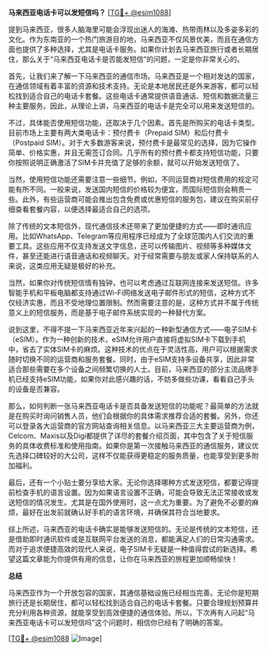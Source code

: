 **马来西亚电话卡可以发短信吗？** [[TG💪+ @esim1088](https://t.me/s/esim1088)]

提到马来西亚，很多人脑海里可能会浮现出迷人的海滩、热带雨林以及多姿多彩的文化。作为东南亚的一个热门旅游目的地，马来西亚不仅风景优美，而且在通信方面也提供了多种选择，尤其是电话卡服务。如果你计划去马来西亚旅行或者长期居住，那么关于“马来西亚电话卡是否能发短信”的问题，一定是你非常关心的。

首先，让我们来了解一下马来西亚的通信市场。马来西亚是一个相对发达的国家，在通信领域有着丰富的资源和技术支持。无论是本地居民还是外来游客，都可以轻松找到适合自己的电话卡套餐。这些电话卡通常提供语音通话、短信和数据流量三种主要服务。因此，从理论上讲，马来西亚的电话卡是完全可以用来发送短信的。

不过，具体能否使用短信功能，还取决于几个因素。首先是所购买的电话卡类型。目前市场上主要有两大类电话卡：预付费卡（Prepaid SIM）和后付费卡（Postpaid SIM）。对于大多数游客来说，预付费卡是最常见的选择，因为它操作简单、价格实惠，并且无需签订合同。几乎所有的预付费卡都支持短信功能，只要你按照说明正确激活了SIM卡并充值了足够的余额，就可以开始发送短信了。

当然，使用短信功能还需要注意一些细节。例如，不同运营商对短信费用的规定可能有所不同。一般来说，发送国内短信的价格较为便宜，而国际短信则会稍贵一些。此外，有些运营商可能会推出包含免费或优惠短信的服务包，建议在购买前仔细查看套餐内容，以便选择最适合自己的选项。

除了传统的文本短信外，现代通信技术还带来了更加便捷的方式——即时通讯应用。比如WhatsApp、Telegram等应用程序已经成为了全球范围内人们交流的重要工具。这些应用不仅支持发送文字信息，还可以传输图片、视频等多种媒体文件，甚至还能进行语音通话和视频聊天。对于经常需要与朋友或家人保持联系的人来说，这类应用无疑是极好的补充。

当然，如果你对传统短信情有独钟，也可以考虑通过互联网连接来发送短信。许多智能手机和平板电脑都支持通过Wi-Fi网络发送电子邮件形式的短信，这种方式不仅经济实惠，而且不受地理位置限制。然而需要注意的是，这种方式并不属于传统意义上的短信服务，而是基于电子邮件系统实现的一种替代方案。

说到这里，不得不提一下马来西亚近年来兴起的一种新型通信方式——电子SIM卡（eSIM）。作为一种创新的技术，eSIM允许用户直接将虚拟SIM卡下载到手机中，省去了实体SIM卡的麻烦。这种技术的优点在于灵活性高，用户可以根据需求随时切换不同的运营商和服务套餐。同时，由于eSIM支持多设备共享，因此非常适合那些需要在多个设备之间频繁切换的人士。目前，马来西亚的部分主流品牌手机已经支持eSIM功能，如果你对此感兴趣的话，不妨多做些功课，看看自己手头的设备是否兼容。

那么，如何判断一张马来西亚电话卡是否具备发送短信的功能呢？最简单的方法就是在购买时询问销售人员，他们会根据你的具体需求推荐合适的套餐。另外，你还可以登录各大运营商的官方网站查询相关信息。以马来西亚三大主要运营商为例，Celcom、Maxis以及Digi都提供了详尽的套餐介绍页面，其中包含了关于短信服务的具体收费标准和使用指南。如果你是第一次接触马来西亚的通信服务，建议优先选择口碑较好的大公司，这样不仅能获得更稳定的服务质量，也能享受到更多附加福利。

最后，还有一个小贴士要分享给大家。无论你选择哪种方式发送短信，都要记得提前检查手机的语言设置。因为如果语言设置不正确，可能会导致无法正常接收或发送短信的情况发生。尤其是在国外使用时，这一点尤为重要。为了避免不必要的麻烦，最好在出发前就确认好手机的语言环境，并确保其符合当地要求。

综上所述，马来西亚的电话卡确实是能够发送短信的。无论是传统的文本短信，还是借助即时通讯软件或是互联网平台发送的消息，都能满足人们的日常沟通需求。而对于追求便捷高效的现代人来说，电子SIM卡无疑是一种值得尝试的新选择。希望这篇文章能为你提供有用的信息，让你在马来西亚的旅程更加顺畅愉快！

**总结**

马来西亚作为一个开放包容的国家，其通信基础设施已经相当完善。无论你是短期旅行还是长期居住，都可以轻松找到适合自己的电话卡套餐。只要合理规划预算并充分利用各种资源，就能享受到高效便捷的通信体验。所以，下次再有人问起“马来西亚电话卡可以发短信吗”这个问题时，相信你已经有了明确的答案。

[[TG💪+ @esim1088](https://t.me/s/esim1088) ![Image](https://i.postimg.cc/4NQfJmqS/Snipaste-2025-05-13-00-14-12.png)]
